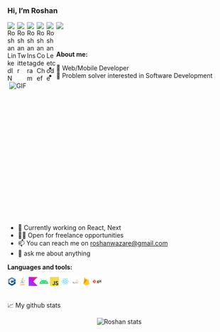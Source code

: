 ### Hi, I’m Roshan
<a href="https://www.linkedin.com/in/roshan-wazare-437506180/">
  <img align="left" alt="Roshan LinkedIN" width="22px" src="https://upload.wikimedia.org/wikipedia/commons/c/ca/LinkedIn_logo_initials.png" />
</a>
<a href="https://twitter.com/Rosh_0007">
  <img align="left" alt="Roshan Twitter" width="22px" src="https://upload.wikimedia.org/wikipedia/commons/6/6f/Logo_of_Twitter.svg" />
</a>
<a href="https://www.instagram.com/_rosh_008">
  <img align="left" alt="Roshan Instagram" width="22px" src="https://raw.githubusercontent.com/rahuldkjain/github-profile-readme-generator/master/src/images/icons/Social/instagram.svg" />
</a>
<a href="https://www.codechef.com/users/roshan_wazare">
  <img align="left" alt="Roshan CodeChef" width="22px" src="https://camo.githubusercontent.com/b72ea44d92dd67ad610334c8293caf1852527b39d3c45926b6c5f084d49e748d/68747470733a2f2f63646e2e6a7364656c6976722e6e65742f6e706d2f73696d706c652d69636f6e7340332e312e302f69636f6e732f636f6465636865662e737667" />
</a>

<a href="https://leetcode.com/Rosh_008/">
  <img align="left" alt="Roshan Leetcode" width="22px" src="https://raw.githubusercontent.com/rahuldkjain/github-profile-readme-generator/master/src/images/icons/Social/leet-code.svg" />
</a>

![](https://visitor-badge-reloaded.herokuapp.com/badge?page_id=Rosh008)

<br />

  <img align="right" alt="GIF" src="https://github.com/abhisheknaiidu/abhisheknaiidu/blob/master/code.gif?raw=true" width="500" height="320" />

**About me:**  

- 📱  Web/Mobile Developer
- 👀 Problem solver interested in Software Development
- 🌱 Currently working on React, Next
- 👨‍💻 Open for freelance opportunities 
- 📫 You can reach me on roshanwazare@gmail.com
- 💬 ask me about anything

**Languages and tools:**  

<code><img height="20" src="https://raw.githubusercontent.com/github/explore/80688e429a7d4ef2fca1e82350fe8e3517d3494d/topics/cpp/cpp.png"></code>
<code><img height="20" src="https://raw.githubusercontent.com/github/explore/80688e429a7d4ef2fca1e82350fe8e3517d3494d/topics/java/java.png"></code>
<code><img height="20" src="https://raw.githubusercontent.com/github/explore/80688e429a7d4ef2fca1e82350fe8e3517d3494d/topics/kotlin/kotlin.png"></code>
<code><img height="20" src="https://raw.githubusercontent.com/github/explore/80688e429a7d4ef2fca1e82350fe8e3517d3494d/topics/android/android.png"></code>
<code><img height="20" src="https://raw.githubusercontent.com/github/explore/80688e429a7d4ef2fca1e82350fe8e3517d3494d/topics/javascript/javascript.png"></code>
<code><img height="20" src="https://raw.githubusercontent.com/github/explore/80688e429a7d4ef2fca1e82350fe8e3517d3494d/topics/react/react.png"></code>
<code><img height="20" src="https://raw.githubusercontent.com/github/explore/80688e429a7d4ef2fca1e82350fe8e3517d3494d/topics/mysql/mysql.png"></code>
<code><img height="20" src="https://raw.githubusercontent.com/github/explore/80688e429a7d4ef2fca1e82350fe8e3517d3494d/topics/firebase/firebase.png"></code>
<code><img height="20" src="https://raw.githubusercontent.com/github/explore/80688e429a7d4ef2fca1e82350fe8e3517d3494d/topics/git/git.png"></code>


<br/>
📈 My github stats


<p align="center"> <img src="https://github-readme-stats.vercel.app/api?username=Rosh008&show_icons=true&theme=gotham" alt="Roshan stats" /><br>


<!---
Rosh008/Rosh008 is a ✨ special ✨ repository because its `README.md` (this file) appears on your GitHub profile.
You can click the Preview link to take a look at your changes.
--->
